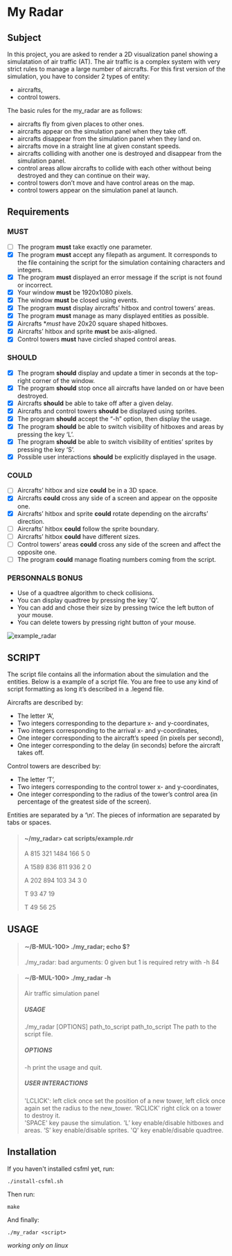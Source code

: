 # My Radar

## Subject

In this project, you are asked to render a 2D visualization panel showing a simulatation of air traffic (AT).
The air traffic is a complex system with very strict rules to manage a large number of aircrafts.
For this first version of the simulation, you have to consider 2 types of entity:
- aircrafts,
- control towers.

The basic rules for the my_radar are as follows:
- aircrafts fly from given places to other ones.
- aircrafts appear on the simulation panel when they take off.
- aircrafts disappear from the simulation panel when they land on.
- aircrafts move in a straight line at given constant speeds.
- aircrafts colliding with another one is destroyed and disappear from the simulation panel.
- control areas allow aircrafts to collide with each other without being destroyed and they can continue
on their way.
- control towers don’t move and have control areas on the map.
- control towers appear on the simulation panel at launch.


## Requirements

### MUST
- [ ] The program **must** take exactly one parameter.
- [x] The program **must** accept any filepath as argument. It corresponds to the file containing the script for
the simulation containing characters and integers.
- [x] The program **must** displayed an error message if the script is not found or incorrect.
- [x] Your window **must** be 1920x1080 pixels.
- [x] The window **must** be closed using events.
- [x] The program **must** display aircrafts’ hitbox and control towers’ areas.
- [x] The program **must** manage as many displayed entities as possible.
- [x] Aircrafts **must* have 20x20 square shaped hitboxes.
- [x] Aircrafts’ hitbox and sprite **must** be axis-aligned.
- [x] Control towers **must** have circled shaped control areas.

### SHOULD
- [x] The program **should** display and update a timer in seconds at the top-right corner of the window.
- [x] The program **should** stop once all aircrafts have landed on or have been destroyed.
- [x] Aircrafts **should** be able to take off after a given delay.
- [x] Aircrafts and control towers **should** be displayed using sprites.
- [x] The program **should** accept the “-h” option, then display the usage.
- [x] The program **should** be able to switch visibility of hitboxes and areas by pressing the key ‘L’.
- [x] The program **should** be able to switch visibility of entities’ sprites by pressing the key ‘S’.
- [x] Possible user interactions **should** be explicitly displayed in the usage.

### COULD
- [ ] Aircrafts’ hitbox and size **could** be in a 3D space.
- [x] Aircrafts **could** cross any side of a screen and appear on the opposite one.
- [x] Aircrafts’ hitbox and sprite **could** rotate depending on the aircrafts’ direction.
- [ ] Aircrafts’ hitbox **could** follow the sprite boundary.
- [ ] Aircrafts’ hitbox **could** have different sizes.
- [ ] Control towers’ areas **could** cross any side of the screen and affect the opposite one.
- [ ] The program **could** manage floating numbers coming from the script.

### PERSONNALS BONUS
- Use of a quadtree algorithm to check collisions.
- You can display quadtree by pressing the key 'Q'.
- You can add and chose their size by pressing twice the left button of your mouse.
- You can delete towers by pressing right button of your mouse.

![example_radar](https://lh3.googleusercontent.com/ydshxUMLCg7SswY7oauI6bV2Eby2zNuCacBam4j3nB-pKCoOLlZEhHy7vZ62--g5bWjaINN0RtqwdaeCU9ARJFB3c0PFx0aoL-1V2Iani-jNg53eJQEBURwmsYItOAe9jyUVTagrDVHfjIs_tPJspBgeR3AeCemCJofAf4JdcAQbrM1Gnq0Rdk3vQQq_xtKIhDbwyR59YxNowJ0YXw9g4XH_cLHDtN4hw4r0j4bJ9if4ryZ7QMLYOLWcX5zSKyqu0HSXLlSmP3-KR4IVYy7_nsOBsbWtSY5HLSpBKXUWCaUpuo3y4J5MLWuzlkuZxjh1WODVNBZuzYAkyby-qiF8CUdc5orJH0dcwGm59hUMBFpdD0YBqhgXma4yeO9D9PqjhY2sR53BHvn1z1s128nhroXbXeXCzLY7cmVxgRDncZC_s2ZhEgw5TDKmSGx1bvCssAG75OFI5W44UqG-F3jmhb3bAkr1Ni2UGBZWIRT1peOkpEZwGylXtxd-o7wuKILDsDwR56m8yCIcgzcadcQUpZzRpeCh3asn5r4V8W8B3uqY4CDCZLyVCuH28YxU-ooIMsG-XwbtSwPgoNsozu1Q3KICWYnmk5pwCM_ApBKiOQqGAhA7SFdyxxWrKvPXaKBOt84dySKe37RdER6qcYP-v3NSA43z-4XRUTjdCcHr36-sNGKgiXtuBNK5RFOgXA=w1855-h1008-no?authuser=0)

## SCRIPT
The script file contains all the information about the simulation and the entities.
Below is a example of a script file. You are free to use any kind of script formatting as long it’s described in a .legend file.

Aircrafts are described by:
- The letter ‘A’, 
- Two integers corresponding to the departure x- and y-coordinates, 
- Two integers corresponding to the arrival x- and y-coordinates, 
- One integer corresponding to the aircraft’s speed (in pixels per second), 
- One integer corresponding to the delay (in seconds) before the aircraft takes off.

Control towers are described by: 
- The letter ‘T’, 
- Two integers corresponding to the control tower x- and y-coordinates, 
- One integer corresponding to the radius of the tower’s control area (in percentage of the greatest side of the screen). 

Entities are separated by a ‘\n’.
The pieces of information are separated by tabs or spaces.

> #### ~/my_radar> cat scripts/example.rdr
> A 815 321 1484 166 5 0
>
> A 1589 836 811 936 2 0
>
> A 202 894 103 34 3 0
>
> T 93 47 19
>
> T 49 56 25

## USAGE

> #### ∼/B-MUL-100> ./my_radar; echo $?
> ./my_radar: bad arguments: 0 given but 1 is required
> retry with -h
> 84

> #### ∼/B-MUL-100> ./my_radar -h
> Air traffic simulation panel
>
> ##### USAGE
>	./my_radar [OPTIONS] path_to_script
>	path_to_script The path to the script file.
>
> ##### OPTIONS
>	-h	print the usage and quit.
>
> ##### USER INTERACTIONS
> 'LCLICK': left click once set the position of a new tower,  left click once again set the radius to the new_tower.
> 'RCLICK' right click on a tower to destroy it.   
> 'SPACE'  key pause the simulation.
> 'L’ 	 key enable/disable hitboxes and areas.
> ‘S’      key enable/disable sprites.
> 'Q'      key enable/disable quadtree.

## Installation

If you haven't installed csfml yet, run:

    ./install-csfml.sh
Then run:

    make
And finally:

    ./my_radar <script>
  
*working only on linux*